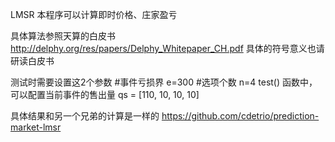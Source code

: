 LMSR
本程序可以计算即时价格、庄家盈亏

具体算法参照天算的白皮书 http://delphy.org/res/papers/Delphy_Whitepaper_CH.pdf
具体的符号意义也请研读白皮书

测试时需要设置这2个参数
#事件亏损界
e=300
#选项个数
n=4
test()
函数中，可以配置当前事件的售出量
qs = [110, 10, 10, 10]
  
  
  
具体结果和另一个兄弟的计算是一样的
https://github.com/cdetrio/prediction-market-lmsr
 


